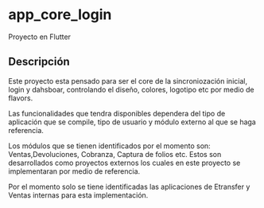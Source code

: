 # app_core_login

Proyecto en Flutter

## Descripción

Este proyecto esta pensado para ser el core de la sincroniozación inicial, login y dahsboar, controlando
el diseño, colores, logotipo etc por medio de flavors.

Las funcionalidades que tendra disponibles dependera del tipo de aplicación que se compile, tipo de usuario y módulo externo al que se haga referencia.

Los módulos que se tienen identificados por el momento son: Ventas,Devoluciones, Cobranza, Captura de folios etc. Estos son desarrollados como proyectos externos los 
cuales en este proyecto se implementaran por medio de referencia.

Por el momento solo se tiene identificadas las aplicaciones de Etransfer y Ventas internas para esta implementación.



